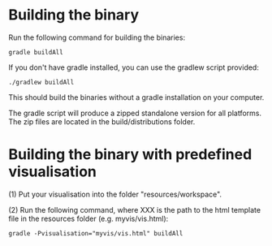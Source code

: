 # Building the binary

Run the following command for building the binaries:

```
gradle buildAll
```

If you don't have gradle installed, you can use the gradlew script provided:

```
./gradlew buildAll
```

This should build the binaries without a gradle installation on your computer.

The gradle script will produce a zipped standalone version for all platforms. The zip files are located in the build/distributions folder.

# Building the binary with predefined visualisation

(1) Put your visualisation into the folder "resources/workspace".

(2) Run the following command, where XXX is the path to the html template file in the resources folder (e.g. myvis/vis.html):

```
gradle -Pvisualisation="myvis/vis.html" buildAll
```
